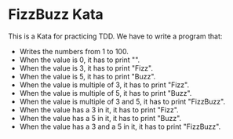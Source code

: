 # FizzBuzz Kata

This is a Kata for practicing TDD.
We have to write a program that:
* Writes the numbers from 1 to 100.
* When the value is 0, it has to print "".
* When the value is 3, it has to print "Fizz".
* When the value is 5, it has to print "Buzz".
* When the value is multiple of 3, it has to print "Fizz".
* When the value is multiple of 5, it has to print "Buzz".
* When the value is multiple of 3 and 5, it has to print "FizzBuzz".
* When the value has a 3 in it, it has to print "Fizz".
* When the value has a 5 in it, it has to print "Buzz".
* When the value has a 3 and a 5 in it, it has to print "FizzBuzz".

